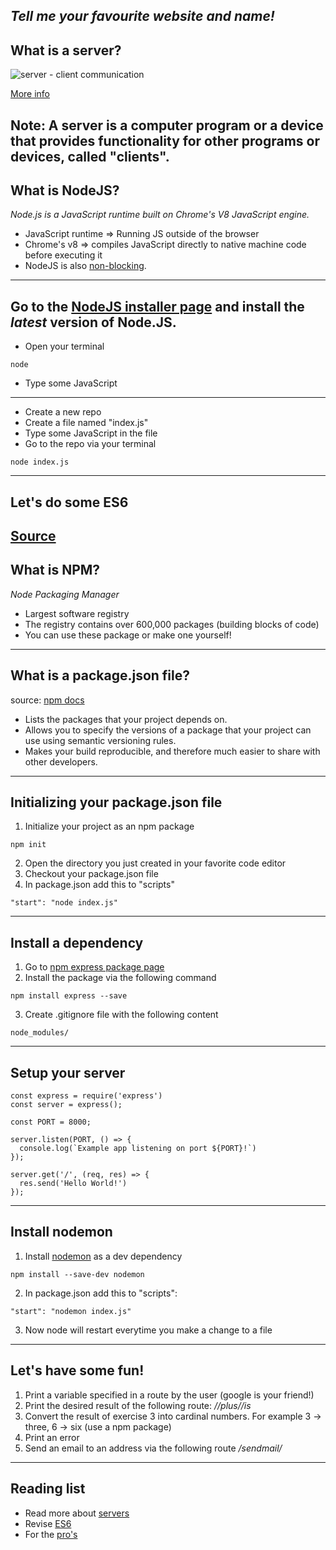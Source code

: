 _Tell me your favourite website and name!_
---
## What is a server?
![server - client communication](http://computernetworkingsimplified.in/wp-content/uploads/clientserver.jpg)

[More info](https://www.lifewire.com/servers-in-computer-networking-817380)

Note:
A server is a computer program or a device that provides functionality for other programs or devices, called "clients".
---
## What is NodeJS?
_Node.js is a JavaScript runtime built on Chrome's V8 JavaScript engine._

- JavaScript runtime => Running JS outside of the browser
- Chrome's v8 => compiles JavaScript directly to native machine code before executing it
- NodeJS is also [non-blocking](https://nodejs.org/en/docs/guides/blocking-vs-non-blocking/).
---
Go to the [NodeJS installer page](https://nodejs.org/en/download/current/) and install the *latest* version of Node.JS.
---
- Open your terminal
```
node
```
- Type some JavaScript
---
- Create a new repo
- Create a file named "index.js"
- Type some JavaScript in the file
- Go to the repo via your terminal
```
node index.js
```
---
## Let's do some ES6
[Source](https://medium.freecodecamp.org/want-to-learn-es6-take-this-free-23-part-course-and-become-a-javascript-ninja-55002db1ff74)
---
## What is NPM?
_Node Packaging Manager_
- Largest software registry
- The registry contains over 600,000 packages (building blocks of code)
- You can use these package or make one yourself!
---
## What is a package.json file?
source: [npm docs](https://docs.npmjs.com/getting-started/using-a-package.json)
- Lists the packages that your project depends on.
- Allows you to specify the versions of a package that your project can use using semantic versioning rules.
- Makes your build reproducible, and therefore much easier to share with other developers.
---
## Initializing your package.json file
1. Initialize your project as an npm package
```
npm init
```
2. Open the directory you just created in your favorite code editor
3. Checkout your package.json file
4. In package.json add this to "scripts"
```
"start": "node index.js"
```
---
## Install a dependency
1. Go to [npm express package page](https://www.npmjs.com/package/express)
2. Install the package via the following command
```
npm install express --save
```
3. Create .gitignore file with the following content
```
node_modules/
```
---
## Setup your server
```
const express = require('express')
const server = express();

const PORT = 8000;

server.listen(PORT, () => {
  console.log(`Example app listening on port ${PORT}!`)
});

server.get('/', (req, res) => {
  res.send('Hello World!')
});
```
---
## Install nodemon
1. Install [nodemon](https://www.npmjs.com/package/nodemon) as a dev dependency
```
npm install --save-dev nodemon
```
2. In package.json add this to "scripts":
```
"start": "nodemon index.js"
```
3. Now node will restart everytime you make a change to a file
---
## Let's have some fun!
1. Print a variable specified in a route by the user (google is your friend!)
2. Print the desired result of the following route: _/<number>/plus/<number>/is_
3. Convert the result of exercise 3 into cardinal numbers. For example 3 -> three, 6 -> six (use a npm package)
4. Print an error
5. Send an email to an address via the following route _/sendmail/<to>_
---
## Reading list
- Read more about [servers](http://ptgmedia.pearsoncmg.com/images/0130225347/samplechapter/0130225347.pdf)
- Revise [ES6]( https://medium.freecodecamp.org/want-to-learn-es6-take-this-free-23-part-course-and-become-a-javascript-ninja-55002db1ff74)
- For the [pro's](https://github.com/getify/You-Dont-Know-JS)

